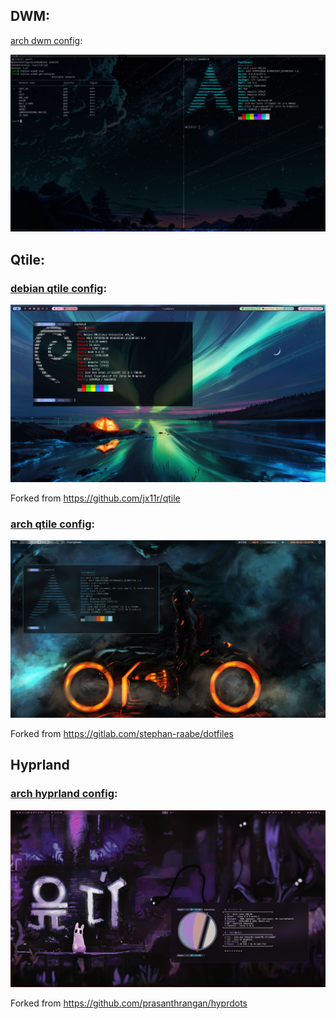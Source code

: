 ## DWM:

[arch dwm config](https://github.com/ib699/dotfiles/tree/main/dotconfig/dwm%20configs):

![arch dwm config](https://github.com/ib699/dotfiles/blob/main/dotconfig/dwm%20configs/screenshot-2024-01-07T16-59-56.png)

## Qtile:

### [debian qtile config](https://github.com/ib699/dotfiles/tree/main/dotconfig/qtile%20config%201):

![debian qtile config](https://github.com/ib699/dotfiles/blob/main/dotconfig/qtile%20config%201/pics/preview.png)

Forked from https://github.com/jx11r/qtile

### [arch qtile config](https://github.com/ib699/dotfiles/tree/main/dotconfig/qtile%20config%203):

![arch qtile config](https://github.com/ib699/dotfiles/blob/main/dotconfig/qtile%20config%203/screenshot.png)

Forked from https://gitlab.com/stephan-raabe/dotfiles

## Hyprland

### [arch hyprland config](https://github.com/ib699/dotfiles/tree/main/dotconfig/qtile%20config%203):

![arch hyprland config](https://github.com/ib699/dotfiles/blob/main/dotconfig/Hyprland/satty-20240606-11%3A42%3A45.png)

Forked from https://github.com/prasanthrangan/hyprdots
